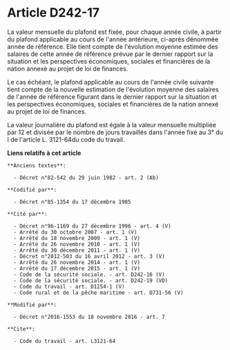 # Article D242-17

La valeur mensuelle du plafond est fixée, pour chaque année civile, à partir du plafond applicable au cours de l'année
antérieure, ci-après dénommée année de référence. Elle tient compte de l'évolution moyenne estimée des salaires de cette
année de référence prévue par le dernier rapport sur la situation et les perspectives économiques, sociales et financières de
la nation annexé au projet de loi de finances. 

Le cas échéant, le plafond applicable au cours de l'année civile suivante tient compte de la nouvelle estimation de
l'évolution moyenne des salaires de l'année de référence figurant dans le dernier rapport sur la situation et les
perspectives économiques, sociales et financières de la nation annexé au projet de loi de finances. 

La valeur journalière du plafond est égale à la valeur mensuelle multipliée par 12 et divisée par le nombre de jours
travaillés dans l'année fixé au 3° du I de l'article L. 3121-64du code du travail.

**Liens relatifs à cet article**

	**Anciens textes**:

	  - Décret n°82-542 du 29 juin 1982 - art. 2 (Ab)

	**Codifié par**:

	  - Décret n°85-1354 du 17 décembre 1985

	**Cité par**:

	  - Décret n°96-1169 du 27 décembre 1996 - art. 4 (V)
	  - Arrêté du 30 octobre 2007 - art. 1 (V)
	  - Arrêté du 18 novembre 2009 - art. 1 (V)
	  - Arrêté du 26 novembre 2010 - art. 1 (V)
	  - Arrêté du 30 décembre 2011 - art. 1 (V)
	  - Décret n°2012-503 du 16 avril 2012 - art. 3 (V)
	  - Arrêté du 26 novembre 2014 - art. 1 (V)
	  - Arrêté du 17 décembre 2015 - art. 1 (V)
	  - Code de la sécurité sociale. - art. D242-16 (V)
	  - Code de la sécurité sociale. - art. D242-19 (VD)
	  - Code du travail - art. D1254-1 (V)
	  - Code rural et de la pêche maritime - art. D731-56 (V)

	**Modifié par**:

	  - Décret n°2016-1553 du 18 novembre 2016 - art. 7

	**Cite**:

	  - Code du travail - art. L3121-64
